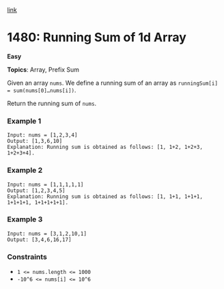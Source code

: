 [link](https://leetcode.com/problems/running-sum-of-1d-array/description/)

# 1480: Running Sum of 1d Array

**Easy**

**Topics**: Array, Prefix Sum

Given an array `nums`. We define a running sum of an array as `runningSum[i] = sum(nums[0]…nums[i])`.

Return the running sum of `nums`.

### Example 1
```
Input: nums = [1,2,3,4]
Output: [1,3,6,10]
Explanation: Running sum is obtained as follows: [1, 1+2, 1+2+3, 1+2+3+4].
```

### Example 2
```
Input: nums = [1,1,1,1,1]
Output: [1,2,3,4,5]
Explanation: Running sum is obtained as follows: [1, 1+1, 1+1+1, 1+1+1+1, 1+1+1+1+1].
```

### Example 3
```
Input: nums = [3,1,2,10,1]
Output: [3,4,6,16,17]
```

### Constraints
- `1 <= nums.length <= 1000`
- `-10^6 <= nums[i] <= 10^6`
